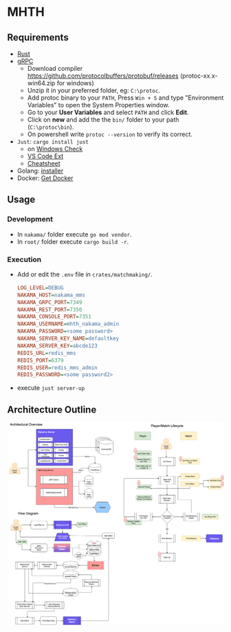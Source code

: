 # MHTH

## Requirements

- [Rust](https://rustup.rs/)
- [gRPC](https://grpc.io/)
    - Download compiler https://github.com/protocolbuffers/protobuf/releases (protoc-xx.x-win64.zip for windows)
    - Unzip it in your preferred folder, eg: `C:\protoc`.
    - Add protoc binary to your `PATH`, Press `Win + S` and type "Environment Variables" to open the System Properties window.
    - Go to your **User Variables** and select `PATH` and click **Edit**.
    - Click on **new** and add the the `bin/` folder to your path (`C:\protoc\bin`).
    - On  powershell write `protoc --version` to verify its correct.
- `Just`: `cargo install just`
    - on [Windows Check](https://github.com/casey/just?tab=readme-ov-file#windows) 
    - [VS Code Ext](https://marketplace.visualstudio.com/items?itemName=nefrob.vscode-just-syntax)
    - [Cheatsheet](https://cheatography.com/linux-china/cheat-sheets/justfile/)
- Golang: [installer](https://go.dev/doc/install)
- Docker: [Get Docker](https://docs.docker.com/get-started/get-docker/)

## Usage

### Development
- In `nakama/` folder execute `go mod vendor`.
- In `root/` folder execute `cargo build -r`.

### Execution
- Add or edit the `.env` file in `crates/matchmaking/`.
    ```ini
    LOG_LEVEL=DEBUG
    NAKAMA_HOST=nakama_mms
    NAKAMA_GRPC_PORT=7349
    NAKAMA_REST_PORT=7350
    NAKAMA_CONSOLE_PORT=7351
    NAKAMA_USERNAME=mhth_nakama_admin
    NAKAMA_PASSWORD=<some password>
    NAKAMA_SERVER_KEY_NAME=defaultkey
    NAKAMA_SERVER_KEY=abcde123
    REDIS_URL=redis_mms
    REDIS_PORT=6379
    REDIS_USER=redis_mms_admin
    REDIS_PASSWORD=<some password2>
    ```
- execute `just server-up`

## Architecture Outline

![Architecture of the matchmaking service](./docs/images/MHTH_matchmaking.png)